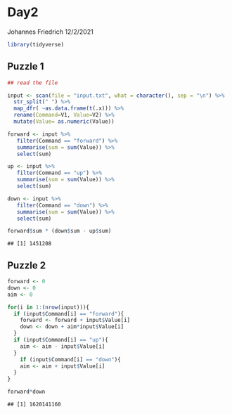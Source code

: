 Day2
================
Johannes Friedrich
12/2/2021

``` r
library(tidyverse)
```

## Puzzle 1

``` r
## read the file

input <- scan(file = "input.txt", what = character(), sep = "\n") %>% 
  str_split(" ") %>% 
  map_dfr( ~as.data.frame(t(.x))) %>% 
  rename(Command=V1, Value=V2) %>% 
  mutate(Value= as.numeric(Value))
```

``` r
forward <- input %>% 
   filter(Command == "forward") %>% 
   summarise(sum = sum(Value)) %>% 
   select(sum)

up <- input %>% 
   filter(Command == "up") %>% 
   summarise(sum = sum(Value)) %>% 
   select(sum)

down <- input %>% 
   filter(Command == "down") %>% 
   summarise(sum = sum(Value)) %>% 
   select(sum)

forward$sum * (down$sum - up$sum)
```

    ## [1] 1451208

## Puzzle 2

``` r
forward <- 0
down <- 0
aim <- 0

for(i in 1:(nrow(input))){
  if (input$Command[i] == "forward"){
    forward <- forward + input$Value[i]
    down <- down + aim*input$Value[i]
  }
  if (input$Command[i] == "up"){
    aim <- aim - input$Value[i]
  }
    if (input$Command[i] == "down"){
    aim <- aim + input$Value[i]
  }
}

forward*down
```

    ## [1] 1620141160

